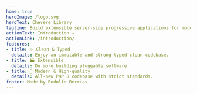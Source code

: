 ```yaml
---
home: true
heroImage: /logo.svg
heroText: Chevere Library
tagline: Build extensible server-side progressive applications for modern PHP
actionText: Introduction →
actionLink: /introduction/
features:
- title: ✨ Clean & Typed
  details: Enjoy an immutable and strong-typed clean codebase.
- title: 🏭 Extensible
  details: Do more building pluggable software.
- title: 💎 Modern & High-quality
  details: All-new PHP 8 codebase with strict standards.
footer: Made by Rodolfo Berrios
---
```

